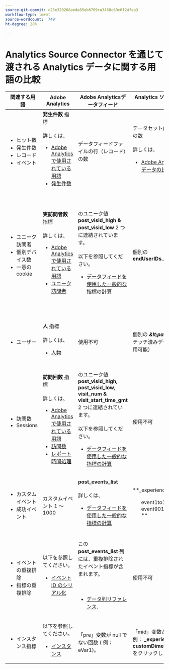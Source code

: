 ```yaml
---
source-git-commit: c25e320268aeda85eb6709ca3458c60c6f24fea3
workflow-type: tm+mt
source-wordcount: '749'
ht-degree: 28%

---
```

# Analytics Source Connector を通じて渡される Analytics データに関する用語の比較

| 関連する用語 | Adobe Analytics | Adobe Analyticsデータフィード | Analytics ソースコネクタ/データレイク | CJA | メモ |
|---|---|---|---|---|---|
| <ul><li>ヒット数</li><li>発生件数</li><li>レコード</li><li>イベント</li></ul> | **発生件数** 指標<br><br>詳しくは、<ul><li>[Adobe Analytics で使用されている用語](https://experienceleague.adobe.com/docs/analytics/technotes/terms.html?lang=ja)</li><li>[発生件数](https://experienceleague.adobe.com/docs/analytics/components/metrics/occurrences.html?lang=ja)</li></ul> | データフィードファイルの行（レコード）の数 | データセット内の行（レコード）の数<br><br>詳しくは、<ul><li>[Adobe Analytics データと CJA データの比較](https://experienceleague.adobe.com/docs/analytics-platform/using/troubleshooting/compare.html?lang=en)</li></ul> | **イベント** 指標 | <ul><li>「ヒット」と「発生」はAdobe Analyticsで同義語です。</li><li>詳しくは、 _カスタムイベント_ 下</li><li>特定のデータは、Analytics ソースコネクタを介して AEP に渡される際にフィルタリングされます。 詳しくは、 [Adobe Analyticsデータと CJA データの比較](https://experienceleague.adobe.com/docs/analytics-platform/using/troubleshooting/compare.html?lang=en) |
| <ul><li>ユニーク訪問者</li><li>個別デバイス数</li><li>一意の cookie</li></ul> | **実訪問者数** 指標<br><br>詳しくは、<ul><li>[Adobe Analytics で使用されている用語](https://experienceleague.adobe.com/docs/analytics/technotes/terms.html?lang=en)</li><li>[ユニーク訪問者](https://experienceleague.adobe.com/docs/analytics/components/metrics/unique-visitors.html?lang=ja)</li></ul> | のユニーク値 **post\_visid\_high &amp; post\_visid\_low** 2 つに連結されています。<br><br>以下を参照してください。<ul><li>[データフィードを使用した一般的な指標の計算](https://experienceleague.adobe.com/docs/analytics/export/analytics-data-feed/data-feed-contents/datafeeds-calculate.html?lang=en)</li></ul> | 個別の **endUserIDs.\_experience.aaid.id** | **人** 指標、 **endUserIDs.\_experience.aaid.id** はユーザー ID として選択されます。 | <ul><li>Adobe Analyticsの「訪問者」は、通常、cookie などの「デバイス識別子」に関連付けられます。 AAID は、ECID ではなく、Adobe Analyticsの主なデバイス識別子です。 関連トピック [AAID、ECID、AACUSTOMID および Analytics ソースコネクタ](https://experienceleague.adobe.com/docs/analytics-platform/using/cja-overview/compare-aa-cja/aaid-ecid-adc.html?lang=en).</li><li>「訪問者」は、CJA の標準の指標ではありません。 しかしもしあなたが **endUserIDs.\_experience.aaid.id** 人 ID としての CJA の人物指標は、Adobe Analyticsの実訪問者数とほぼ同じ役割を果たします。</li></ul> |
| <ul><li>ユーザー</li></ul> | **人** 指標<br><br> 詳しくは、<ul><li>[人物](https://experienceleague.adobe.com/docs/analytics/components/metrics/people.html?lang=ja)</li></ul> | 使用不可 | 個別の **_\&lt;path>_.stitchedId**（ステッチ済みデータセットでのみ使用可能） | **人物指標** | <ul><li>CJA の人物指標は、個人 ID の個別のカウントです。 CJA 接続でユーザー ID として選択した内容に応じて、人物指標は異なる意味を持つ場合があります。</ul></li> |
| <ul><li>訪問数</li><li>Sessions</li></ul> | **訪問回数** 指標<br><br>詳しくは、<ul><li>[Adobe Analytics で使用されている用語](https://experienceleague.adobe.com/docs/analytics/technotes/terms.html?lang=en)</li><li>[訪問数](https://experienceleague.adobe.com/docs/analytics/components/metrics/visits.html?lang=ja)</li><li>[レポート時間処理](https://experienceleague.adobe.com/docs/analytics/components/virtual-report-suites/vrs-report-time-processing.html?lang=ja)</ul></li> | のユニーク値 **post\_visid\_high, post\_visid\_low, visit\_num &amp; visit\_start\_time\_gmt** 2 つに連結されています。<br><br>以下を参照してください。<ul><li>[データフィードを使用した一般的な指標の計算](https://experienceleague.adobe.com/docs/analytics/export/analytics-data-feed/data-feed-contents/datafeeds-calculate.html?lang=en)</li></ul> | 使用不可 | **セッション** 指標 | <ul><li>Adobe Analytics仮想レポートスイートと CJA データビューでのレポート時間処理を使用すると、訪問（セッション）の概念を設定できます。 その結果、適用される定義に応じて、環境間で訪問（セッション）の数が異なる場合があります。 関連トピック [Adobe Analyticsと CJA のレポート機能間でのデータ処理の比較](https://experienceleague.adobe.com/docs/analytics-platform/using/cja-overview/compare-aa-cja/data-processing-comparisons.html?lang=en) および [仮想レポートスイート、データビュー、AEP サンドボックスおよび Analytics ソースコネクタ](https://experienceleague.adobe.com/docs/analytics-platform/using/cja-overview/compare-aa-cja/vrs-dataview-sandbox-adc.html?lang=en). |
| <ul><li>カスタムイベント</li><li>成功イベント</li></ul> | カスタムイベント 1 ～ 1000 | **post\_events\_list**<br><br>&#x200B;詳しくは、<ul><li>[データフィードを使用した一般的な指標の計算](https://experienceleague.adobe.com/docs/analytics/export/analytics-data-feed/data-feed-contents/datafeeds-calculate.html?lang=en) | **\_experience.analytics.<ul>event1to100.event1 **経由<br>** event901to1000.event1000 **</ul> | **\_experience.analytics.<ul>event1to100.event1 **経由<br>** event901to1000.event1000 **</ul> | <ul><li>Adobe Analyticsの「イベント」は [成功イベント](https://experienceleague.adobe.com/docs/analytics/components/metrics/custom-events.html?lang=ja) （カスタムイベント） Adobe Analyticsイメージリクエスト（データ収集サーバー呼び出し）で設定されているもの。</ul> |
| <ul><li>イベントの重複排除</li><li>指標の重複排除</ul></li> | 以下を参照してください。<ul><li>[イベント ID のシリアル化](https://experienceleague.adobe.com/docs/analytics/implementation/vars/page-vars/events/event-serialization.html?lang=en)</li></ul> | この **post_events_list** 列には、重複排除されたイベント指標が含まれます。<br><br>  <ul><li>[データ列リファレンス](https://experienceleague.adobe.com/docs/analytics/export/analytics-data-feed/data-feed-contents/datafeeds-reference.html?lang=en). </ul></li> | 使用不可 | 以下を参照してください。<ul><li>[指標の重複排除 コンポーネントの設定](https://experienceleague.adobe.com/docs/analytics-platform/using/cja-dataviews/component-settings/metric-deduplication.html?lang=ja) | <ul><li>Adobe Analyticsでのイベント/指標の重複除外は、CJA とは少し異なります。 Adobe Analyticsでは、データの処理時に重複排除がおこなわれます。 CJA では、重複排除はレポートの実行時に実行され、より柔軟に実行できます。 重複除外された指標は、Adobe Analyticsと CJA では少し異なる場合があります。</li></ul> |
| <ul><li>インスタンス指標</li></ul> | 以下を参照してください。<ul><li>[インスタンス](https://experienceleague.adobe.com/docs/analytics/components/metrics/instances.html?lang=en) | 「pre」変数が null でない回数 ( 例：eVar1)。 | 「mid」変数が null でない回数 ( 例： **\_experience.analytics.<br>customDimensions.eVars.data1**) をクリックします。 | **インスタンス** 指標 | <ul><li>インスタンスは、通常、変数が設定された回数を判断する手段として、prop 列とeVar列に関連付けられています。 |